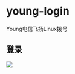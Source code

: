 # young-login
Young电信飞扬Linux拨号

## 登录
![](https://github.com/InvalidCode/young-login/blob/master/young.png)


